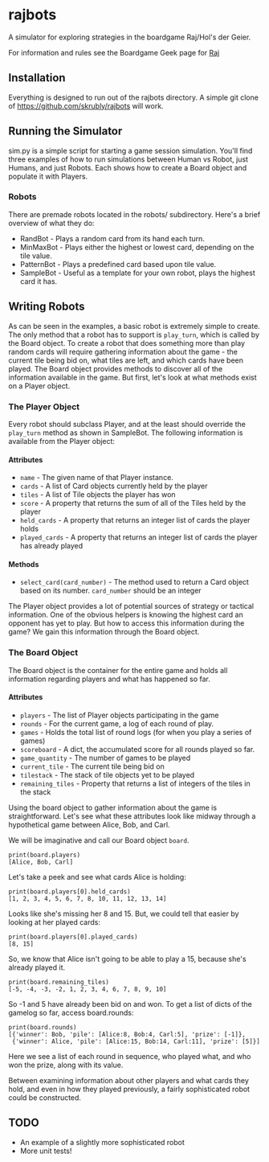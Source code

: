 # rajbots

A simulator for exploring strategies in the boardgame Raj/Hol's der Geier. 

For information and rules see the Boardgame Geek page for [Raj](http://boardgamegeek.com/boardgame/175/raj)

## Installation

Everything is designed to run out of the rajbots directory. A simple git clone of https://github.com/skrubly/rajbots will work.


## Running the Simulator

sim.py is a simple script for starting a game session simulation. You'll find three examples of how to run simulations between Human vs Robot, just Humans, and just Robots. Each shows how to create a Board object and populate it with Players. 

### Robots

There are premade robots located in the robots/ subdirectory. Here's a brief overview of what they do:

  * RandBot - Plays a random card from its hand each turn.
  * MinMaxBot - Plays either the highest or lowest card, depending on the tile value.
  * PatternBot - Plays a predefined card based upon tile value.
  * SampleBot - Useful as a template for your own robot, plays the highest card it has.

## Writing Robots

As can be seen in the examples, a basic robot is extremely simple to create. The only method that a robot has to support is `play_turn`, which is called by the Board object. To create a robot that does something more than play random cards will require gathering information about the game - the current tile being bid on, what tiles are left, and which cards have been played. The Board object provides methods to discover all of the information available in the game. But first, let's look at what methods exist on a Player object.

### The Player Object

Every robot should subclass Player, and at the least should override the `play_turn` method as shown in SampleBot. The following information is available from the Player object:

#### Attributes

  * `name` - The given name of that Player instance. 
  * `cards` - A list of Card objects currently held by the player
  * `tiles` - A list of Tile objects the player has won
  * `score` - A property that returns the sum of all of the Tiles held by the player
  * `held_cards` - A property that returns an integer list of cards the player holds
  * `played_cards` - A property that returns an integer list of cards the player has already played

#### Methods
  * `select_card(card_number)` - The method used to return a Card object based on its number. `card_number` should be an integer

The Player object provides a lot of potential sources of strategy or tactical information.  One of the obvious helpers is knowing the highest card an opponent has yet to play. But how to access this information during the game? We gain this information through the Board object.

### The Board Object

The Board object is the container for the entire game and holds all information regarding players and what has happened so far. 

#### Attributes

  * `players` - The list of Player objects participating in the game
  * `rounds` - For the current game, a log of each round of play.
  * `games` - Holds the total list of round logs (for when you play a series of games)
  * `scoreboard` - A dict, the accumulated score for all rounds played so far.
  * `game_quantity` - The number of games to be played 
  * `current_tile` - The current tile being bid on 
  * `tilestack` - The stack of tile objects yet to be played
  * `remaining_tiles` - Property that returns a list of integers of the tiles in the stack

Using the board object to gather information about the game is straightforward. Let's see what these attributes look like midway through a hypothetical game between Alice, Bob, and Carl.

We will be imaginative and call our Board object `board`.

    print(board.players)
    [Alice, Bob, Carl]

Let's take a peek and see what cards Alice is holding:

    print(board.players[0].held_cards)
    [1, 2, 3, 4, 5, 6, 7, 8, 10, 11, 12, 13, 14]

Looks like she's missing her 8 and 15. But, we could tell that easier by looking at her played cards:

    print(board.players[0].played_cards)
    [8, 15]

So, we know that Alice isn't going to be able to play a 15, because she's already played it. 

    print(board.remaining_tiles)
    [-5, -4, -3, -2, 1, 2, 3, 4, 6, 7, 8, 9, 10]

So -1 and 5 have already been bid on and won. To get a list of dicts of the gamelog so far, access board.rounds:

    print(board.rounds)
    [{'winner': Bob, 'pile': [Alice:8, Bob:4, Carl:5], 'prize': [-1]},
     {'winner': Alice, 'pile': [Alice:15, Bob:14, Carl:11], 'prize': [5]}]

Here we see a list of each round in sequence, who played what, and who won the prize, along with its value.

Between examining information about other players and what cards they hold, and even in how they played previously, a fairly sophisticated robot could be constructed.



## TODO

  * An example of a slightly more sophisticated robot
  * More unit tests!
